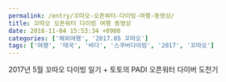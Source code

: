 ```yaml
---
permalink: /entry/꼬따오-오픈워터-다이빙-여행-동영상/
title: 꼬따오 오픈워터 다이빙 여행 동영상
date: 2018-11-04 15:53:34 +0900
categories: ['해외여행', '2017.05 꼬따오']
tags: ['여행', '태국', '바다', '스쿠버다이빙', '2017', '꼬따오']
---
```




2017년 5월 꼬따오 다이빙 일기 + 토토의 PADI 오픈워터 다이버 도전기

  

  

  

  

  

  


